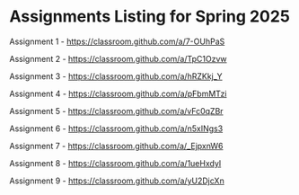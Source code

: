 # Assignments Listing for Spring 2025

Assignment 1 - <https://classroom.github.com/a/7-OUhPaS>

Assignment 2 - <https://classroom.github.com/a/TpC1Ozvw>

Assignment 3 - <https://classroom.github.com/a/hRZKkj_Y>

Assignment 4 - <https://classroom.github.com/a/pFbmMTzi>

Assignment 5 - <https://classroom.github.com/a/vFc0qZBr>

Assignment 6 - <https://classroom.github.com/a/n5xINgs3>

Assignment 7 - <https://classroom.github.com/a/_EjpxnW6>

Assignment 8 - <https://classroom.github.com/a/1ueHxdyI>

Assignment 9 - <https://classroom.github.com/a/yU2DjcXn>
